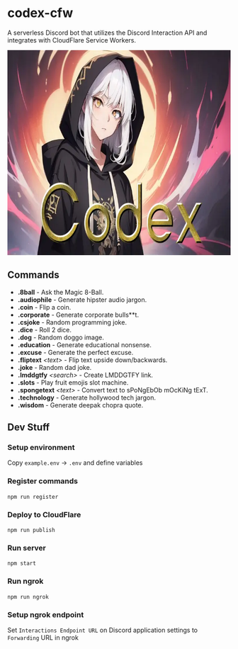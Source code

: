 # codex-cfw
A serverless Discord bot that utilizes the Discord Interaction API and integrates with CloudFlare Service Workers.

<img src="banner.webp" width="768" height="463">

## Commands
- **.8ball** - Ask the Magic 8-Ball.
- **.audiophile** - Generate hipster audio jargon.
- **.coin** - Flip a coin.
- **.corporate** - Generate corporate bulls**t.
- **.csjoke** - Random programming joke.
- **.dice** - Roll 2 dice.
- **.dog** - Random doggo image.
- **.education** - Generate educational nonsense.
- **.excuse** - Generate the perfect excuse.
- **.fliptext** *\<text>* - Flip text upside down/backwards.
- **.joke** - Random dad joke.
- **.lmddgtfy** *\<search>* - Create LMDDGTFY link.
- **.slots** - Play fruit emojis slot machine.
- **.spongetext** *\<text>* - Convert text to sPoNgEbOb mOcKiNg tExT.
- **.technology** - Generate hollywood tech jargon.
- **.wisdom** - Generate deepak chopra quote.

## Dev Stuff

### Setup environment
Copy `example.env` -> `.env` and define variables

### Register commands
```
npm run register
```

### Deploy to CloudFlare
```
npm run publish
```

### Run server
```
npm start
```

### Run ngrok
```
npm run ngrok
```

### Setup ngrok endpoint
Set `Interactions Endpoint URL` on Discord application settings to `Forwarding` URL in ngrok
